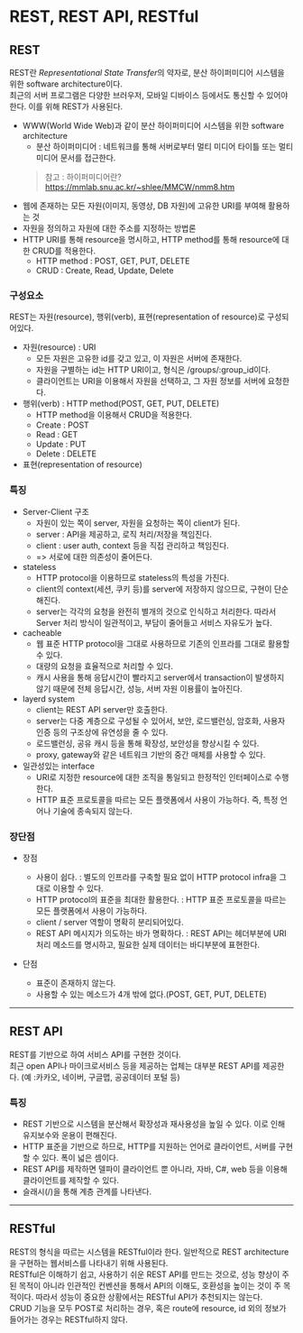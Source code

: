 # REST, REST API, RESTful


## REST
REST란 *Representational State Transfer*의 약자로, 분산 하이퍼미디어 시스템을 위한 software architecture이다.  
최근의 서버 프로그램은 다양한 브러우저, 모바일 디바이스 등에서도 통신할 수 있어야 한다. 이를 위해 REST가 사용된다.  
- WWW(World Wide Web)과 같이 분산 하이퍼미디어 시스템을 위한 software architecture
  * 분산 하이퍼미디어 : 네트워크를 통해 서버로부터 멀티 미디어 타이틀 또는 멀티미디어 문서를 접근한다.
  > 참고 : 하이퍼미디어란? https://mmlab.snu.ac.kr/~shlee/MMCW/nmm8.htm
- 웹에 존재하는 모든 자원(이미지, 동영상, DB 자원)에 고유한 URI를 부여해 활용하는 것  
- 자원을 정의하고 자원에 대한 주소를 지정하는 방법론
- HTTP URI를 통해 resource을 명시하고, HTTP method를 통해 resource에 대한 CRUD를 적용한다.
  * HTTP method : POST, GET, PUT, DELETE
  * CRUD : Create, Read, Update, Delete
    
### 구성요소
REST는 자원(resource), 행위(verb), 표현(representation of resource)로 구성되어있다.
- 자원(resource) : URI
  - 모든 자원은 고유한 id를 갖고 있고, 이 자원은 서버에 존재한다.
  - 자원을 구별하는 id는 HTTP URI이고, 형식은 /groups/:group_id이다.
  - 클라이언트는 URI을 이용해서 자원을 선택하고, 그 자원 정보를 서버에 요청한다.
- 행위(verb) : HTTP method(POST, GET, PUT, DELETE)
  - HTTP method을 이용해서 CRUD을 적용한다.
  - Create : POST
  - Read : GET
  - Update : PUT
  - Delete : DELETE 
- 표현(representation of resource)

### 특징
- Server-Client 구조
  - 자원이 있는 쪽이 server, 자원을 요청하는 쪽이 client가 된다.
  - server : API을 제공하고, 로직 처리/저장을 책임진다.
  - client : user auth, context 등을 직접 관리하고 책임진다.
  - => 서로에 대한 의존성이 줄어든다.
- stateless
  - HTTP protocol을 이용하므로 stateless의 특성을 가진다.
  - client의 context(세션, 쿠키 등)를 server에 저장하지 않으므로, 구현이 단순해진다.
  - server는 각각의 요청을 완전히 별개의 것으로 인식하고 처리한다. 따라서 Server 처리 방식이 일관적이고, 부담이 줄어들고 서비스 자유도가 높다.
- cacheable
  - 웹 표준 HTTP protocol을 그대로 사용하므로 기존의 인프라를 그대로 활용할 수 있다.
  - 대량의 요청을 효율적으로 처리할 수 있다.
  -  캐시 사용을 통해 응답시간이 빨라지고 server에서 transaction이 발생하지 않기 때문에 전체 응답시간, 성능, 서버 자원 이용률이 높아진다.
- layerd system
  - client는 REST API server만 호출한다.
  - server는 다중 계층으로 구성될 수 있어서, 보안, 로드밸런싱, 암호화, 사용자 인증 등의 구조상에 유연성을 줄 수 있다.
  - 로드밸런싱, 공유 캐시 등을 통해 확장성, 보안성을 향상시킬 수 있다.
  - proxy, gateway와 같은 네트워크 기반의 중간 매체를 사용할 수 있다.
- 일관성있는 interface
  - URI로 지정한 resource에 대한 조직을 통일되고 한정적인 인터페이스로 수행한다.
  - HTTP 표준 프로토콜을 따르는 모든 플랫폼에서 사용이 가능하다. 즉, 특정 언어나 기술에 종속되지 않는다.

### 장단점
- 장점
  * 사용이 쉽다. : 별도의 인프라를 구축할 필요 없이 HTTP protocol infra을 그대로 이용할 수 있다.
  * HTTP protocol의 표준을 최대한 활용한다. : HTTP 표준 프로토콜을 따르는 모든 플랫폼에서 사용이 가능하다.
  * client / server 역할이 명확히 분리되어있다.
  * REST API 메시지가 의도하는 바가 명확하다. : REST API는 헤더부분에 URI 처리 메소드를 명시하고, 필요한 실제 데이터는 바디부분에 표현한다.
    
- 단점
  * 표준이 존재하지 않는다.
  * 사용할 수 있는 메소드가 4개 밖에 없다.(POST, GET, PUT, DELETE)
    
---
## REST API
REST를 기반으로 하여 서비스 API를 구현한 것이다.   
최근 open API나 마이크로서비스 등을 제공하는 업체는 대부분 REST API를 제공한다. (예 :카카오, 네이버, 구글맵, 공공데이터 포털 
 등)

### 특징
- REST 기반으로 시스템을 분산해서 확장성과 재사용성을 높일 수 있다. 이로 인해 유지보수와 운용이 편해진다.
- HTTP 표준을 기반으로 하므로, HTTP를 지원하는 언어로 클라이언트, 서버를 구현할 수 있다. 폭이 넓은 셈이다.
- REST API를 제작하면 델파이 클라이언트 뿐 아니라, 자바, C#, web 등을 이용해 클라이언트를 제작할 수 있다.
- 슬래시(/)을 통해 계층 관계를 나타낸다.

---
## RESTful
REST의 형식을 따르는 시스템을 RESTful이라 한다. 일반적으로 REST architecture을 구현하는 웹서비스를 나타내기 위해 사용된다.  
RESTful은 이해하기 쉽고, 사용하기 쉬운 REST API를 만드는 것으로, 성능 향상이 주된 목적이 아니라 인관적인 컨벤션을 통해서 API의 이해도, 호환성을 높이는 것이 주 목적이다.
따라서 성능이 중요한 상황에서는 RESTful API가 추천되지는 않는다.  
CRUD 기능을 모두 POST로 처리하는 경우, 혹은 route에 resource, id 외의 정보가 들어가는 경우는 RESTful하지 않다.